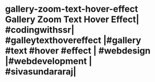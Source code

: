 # gallery-zoom-text-hover-effect Gallery Zoom Text Hover Effect| #codingwithssr| #galleytexthovereffect |#gallery #text #hover #effect | #webdesign |#webdevelopment | #sivasundararaj|
